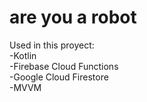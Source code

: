 # are you a robot
Used in this proyect:</br>
  -Kotlin</br>
  -Firebase Cloud Functions</br> 
  -Google Cloud Firestore</br>
  -MVVM

